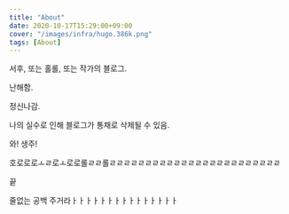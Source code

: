 ```yaml
---
title: "About"
date: 2020-10-17T15:29:00+09:00
cover: "/images/infra/hugo.386k.png"
tags: [About]
---
```


서후, 또는 홀롤, 또는 작가의 블로그.

난해함.

정신나감.

나의 실수로 인해 블로그가 통채로 삭제될 수 있음.

와! 생주!

호로로로ㅗㄹ로ㅗ로로롤ㄹㄹ롤ㄹㄹㄹㄹㄹㄹㄹㄹㄹㄹㄹㄹㄹㄹㄹㄹㄹㄹㄹㄹㄹㄹㄹㄹ

끝

줄없는 공백 주거라ㅏㅏㅏㅏㅏㅏㅏㅏㅏㅏㅏㅏㅏㅏㅏ